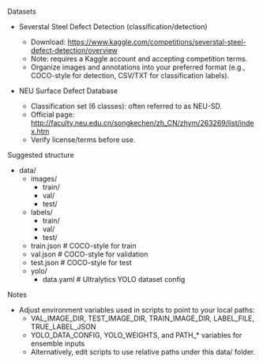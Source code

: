 Datasets

- Severstal Steel Defect Detection (classification/detection)
  - Download: https://www.kaggle.com/competitions/severstal-steel-defect-detection/overview
  - Note: requires a Kaggle account and accepting competition terms.
  - Organize images and annotations into your preferred format (e.g., COCO-style for detection, CSV/TXT for classification labels).

- NEU Surface Defect Database
  - Classification set (6 classes): often referred to as NEU-SD.
  - Official page: http://faculty.neu.edu.cn/songkechen/zh_CN/zhym/263269/list/index.htm
  - Verify license/terms before use.

Suggested structure
- data/
  - images/
    - train/
    - val/
    - test/
  - labels/
    - train/
    - val/
    - test/
  - train.json            # COCO-style for train
  - val.json              # COCO-style for validation
  - test.json             # COCO-style for test
  - yolo/
    - data.yaml            # Ultralytics YOLO dataset config

Notes
- Adjust environment variables used in scripts to point to your local paths:
  - VAL_IMAGE_DIR, TEST_IMAGE_DIR, TRAIN_IMAGE_DIR, LABEL_FILE, TRUE_LABEL_JSON
  - YOLO_DATA_CONFIG, YOLO_WEIGHTS, and PATH_* variables for ensemble inputs
  - Alternatively, edit scripts to use relative paths under this data/ folder.
